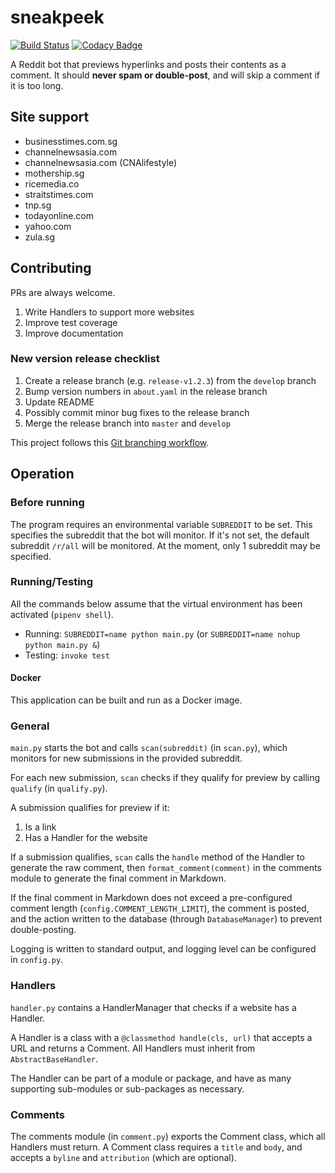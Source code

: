 # sneakpeek

[![Build Status](https://travis-ci.com/fterh/sneakpeek.svg?branch=master)](https://travis-ci.com/fterh/sneakpeek)
[![Codacy Badge](https://api.codacy.com/project/badge/Grade/a196dd3251ec4600b126c9a7712ddbf2)](https://app.codacy.com/app/fterh/sneakpeek?utm_source=github.com&utm_medium=referral&utm_content=fterh/sneakpeek&utm_campaign=Badge_Grade_Dashboard)

A Reddit bot that previews hyperlinks and posts their contents as a comment.
It should **never spam or double-post**, and will skip a comment if it is
too long.

## Site support
* businesstimes.com.sg
* channelnewsasia.com
* channelnewsasia.com (CNAlifestyle)
* mothership.sg  
* ricemedia.co
* straitstimes.com
* tnp.sg
* todayonline.com
* yahoo.com
* zula.sg

## Contributing
PRs are always welcome.

1. Write Handlers to support more websites
2. Improve test coverage
3. Improve documentation

### New version release checklist
1. Create a release branch (e.g. `release-v1.2.3`) from the `develop` branch
2. Bump version numbers in `about.yaml` in the release branch
3. Update README
4. Possibly commit minor bug fixes to the release branch
5. Merge the release branch into `master` and `develop` 

This project follows this [Git branching workflow](https://nvie.com/posts/a-successful-git-branching-model/).

## Operation
### Before running
The program requires an environmental variable `SUBREDDIT` to be set.
This specifies the subreddit that the bot will monitor.
If it's not set, the default subreddit `/r/all` will be monitored.
At the moment, only 1 subreddit may be specified.

### Running/Testing
All the commands below assume that the virtual environment has been activated
(`pipenv shell`).

* Running: `SUBREDDIT=name python main.py` (or `SUBREDDIT=name nohup python main.py &`)
* Testing: `invoke test`

#### Docker
This application can be built and run as a Docker image.

### General
`main.py` starts the bot and calls `scan(subreddit)` (in `scan.py`), 
which monitors for new submissions in the provided subreddit.

For each new submission, `scan` checks if they qualify for preview 
by calling `qualify` (in `qualify.py`). 

A submission qualifies for preview if it:
1. Is a link
2. Has a Handler for the website

If a submission qualifies, `scan` calls the `handle` method of the Handler 
to generate the raw comment, then `format_comment(comment)` in the 
comments module to generate the final comment in Markdown.

If the final comment in Markdown does not exceed a pre-configured comment length
(`config.COMMENT_LENGTH_LIMIT`), the comment is posted, and the action written 
to the database (through `DatabaseManager`) to prevent double-posting.

Logging is written to standard output, and logging level can be configured in
`config.py`.

### Handlers
`handler.py` contains a HandlerManager that checks if a website has a Handler. 

A Handler is a class with a `@classmethod handle(cls, url)` that accepts a URL 
and returns a Comment. All Handlers must inherit from `AbstractBaseHandler`. 

The Handler can be part of a module or package, and have as many supporting 
sub-modules or sub-packages as necessary.

### Comments
The comments module (in `comment.py`) exports the Comment class, 
which all Handlers must return. A Comment class requires a `title` and `body`, 
and accepts a `byline` and `attribution` (which are optional). 
